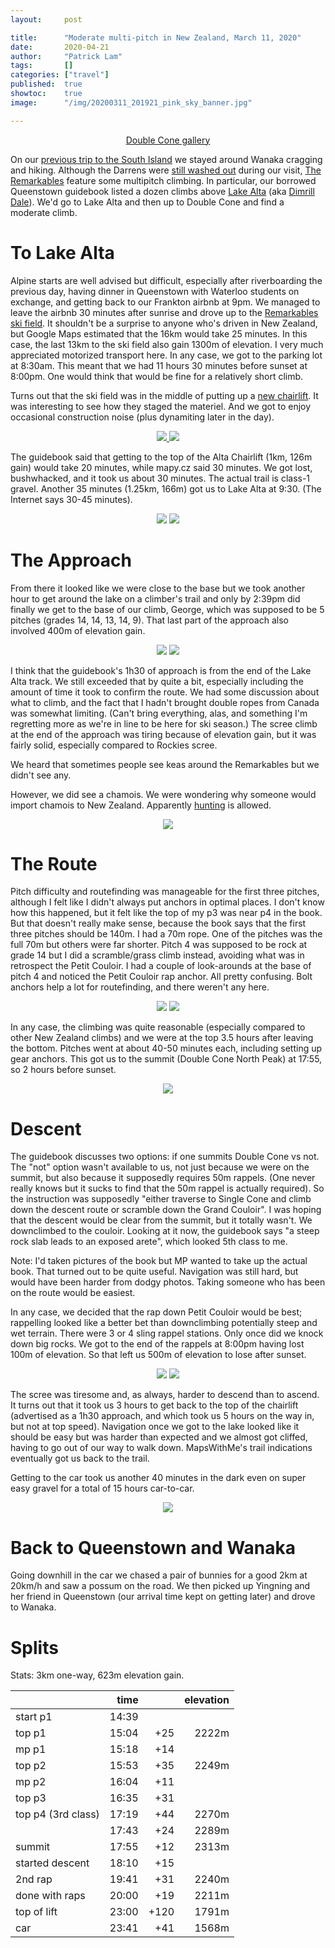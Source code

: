 ```yaml
---
layout:     post

title:      "Moderate multi-pitch in New Zealand, March 11, 2020"
date:       2020-04-21
author:     "Patrick Lam"
tags:       []
categories: ["travel"]
published:  true
showtoc:    true
image:      "/img/20200311_201921_pink_sky_banner.jpg"

---
```


<p style="text-align:center"><a href="https://gallery.patricklam.ca/index.php?/category/1221">Double Cone gallery</a></p>

On our <a href="https://patricklam.ca/post/20200212-climbing-in-wanaka/">previous trip to the South Island</a> we
 stayed around Wanaka cragging and hiking. Although the Darrens were <a href="https://www.newshub.co.nz/home/new-zealand/2020/02/weather-incredible-footage-of-milford-rd-washed-out-by-torrential-rain-shows-the-extent-of-damage.html">still washed out</a> during our
visit, <a href="https://en.wikipedia.org/wiki/The_Remarkables">The Remarkables</a> feature some multipitch climbing. In particular, our borrowed Queenstown guidebook listed a dozen climbs above <a href="https://www.doc.govt.nz/parks-and-recreation/places-to-go/otago/places/remarkables-conservation-area/things-to-do/lake-alta-track/">Lake Alta</a> (aka <a href="https://lotr.fandom.com/wiki/Lake_Alta">Dimrill Dale</a>). We'd go to Lake Alta and then up to Double Cone and find a moderate climb.

# To Lake Alta

Alpine starts are well advised but difficult, especially after
riverboarding the previous day, having dinner in Queenstown with
Waterloo students on exchange, and getting back to our Frankton airbnb
at 9pm. We managed to leave the airbnb 30 minutes after sunrise and
drove up to the <a
href="https://www.theremarkables.co.nz/">Remarkables ski field</a>. It
shouldn't be a surprise to anyone who's driven in New Zealand, but
Google Maps estimated that the 16km would take 25 minutes. In this
case, the last 13km to the ski field also gain 1300m of elevation. I very
much appreciated motorized
transport here. In any case, we got to the
parking lot at 8:30am. This meant that we had 11 hours 30 minutes before sunset at
8:00pm.  One would think that would be fine for a relatively short
climb.

Turns out that the ski field was in the middle of putting up a <a
href="https://www.scoop.co.nz/stories/BU1910/S00554/ground-breaks-on-the-remarkables-new-sugar-bowl-chairlift.htm">new
chairlift</a>. It was interesting to see how they staged the
materiel. And we got to enjoy occasional construction noise (plus
dynamiting later in the day).

<p style="text-align:center; margin-bottom: 0"><a href="https://gallery.patricklam.ca/index.php?/8739/category/1221">
<img style="display:inline" src="https://gallery.patricklam.ca/_data/i/galleries/2003-queenstown/200311-double-cone/20200311_083818_chairs-xs.jpg"> <img style="display:inline" src="https://gallery.patricklam.ca/_data/i/galleries/2003-queenstown/200311-double-cone/20200311_083915_work_site-xs.jpg">
</a></p>


The guidebook said that getting to the top of the Alta Chairlift (1km,
126m gain) would take 20 minutes, while mapy.cz said 30 minutes. We
got lost, bushwhacked, and it took us about 30 minutes. The actual
trail is class-1 gravel. Another 35 minutes (1.25km, 166m) got us to
Lake Alta at 9:30. (The Internet says 30-45 minutes).

<p style="text-align:center; margin-bottom: 0"><a href="https://gallery.patricklam.ca/picture.php?/8744/category/1221">
<img style="display:inline" src="https://gallery.patricklam.ca/_data/i/galleries/2003-queenstown/200311-double-cone/20200311_090848_bullwheel-xs.jpg"></a>
<a href="https://gallery.patricklam.ca/picture.php?/8751/category/1221"><img style="display:inline" src="https://gallery.patricklam.ca/_data/i/galleries/2003-queenstown/200311-double-cone/20200311_095644_blue_sky_in_lake_alta_v1-xs.jpg"></a>
</p>

# The Approach
From there it looked like we were close to the base but we took another
hour to get around the lake on a climber's trail and only by 2:39pm did finally we
get to the base of our climb, George, which was supposed to be 5 pitches
(grades 14, 14, 13, 14, 9). That last part of the approach also involved 400m
of elevation gain.

<p style="text-align:center; margin-bottom: 0"><a href="https://gallery.patricklam.ca/picture.php?/8753/category/1221">
<img style="display:inline" src="https://gallery.patricklam.ca/_data/i/galleries/2003-queenstown/200311-double-cone/20200311_121134_inspecting_the_rock-xs.jpg"></a>
<a href="https://gallery.patricklam.ca/picture.php?/8755/category/1221">
<img style="display:inline" src="https://gallery.patricklam.ca/_data/i/galleries/2003-queenstown/200311-double-cone/20200311_130907_some_overhangs-xs.jpg"></a>
</p>

I think that the guidebook's 1h30 of approach is from the end of the
Lake Alta track.  We still exceeded that by quite a bit, especially
including the amount of time it took to confirm the route. We had some
discussion about what to climb, and the fact that I hadn't brought
double ropes from Canada was somewhat limiting. (Can't bring
everything, alas, and something I'm regretting more as we're in line to be
here for ski season.) The scree climb at the end of the approach was
tiring because of elevation gain, but it was fairly solid, especially
compared to Rockies scree.

We heard that sometimes people see keas around the Remarkables
but we didn't see any.

However, we did see a chamois. We were wondering why someone would import chamois to New
Zealand. Apparently <a
href="https://www.doc.govt.nz/parks-and-recreation/things-to-do/hunting/where-to-hunt/otago/central-otago-and-the-remarkables-hunting/where-to-hunt/remarkables-wye-creek/">hunting</a>
is allowed.

<p style="text-align:center; margin-bottom: 0"><a href="https://gallery.patricklam.ca/picture.php?/8756/category/1221">
<img style="display:inline" src="https://gallery.patricklam.ca/_data/i/galleries/2003-queenstown/200311-double-cone/20200311_131007_why_a_chamois_v1-xs.jpg"></a></p>

# The Route
Pitch difficulty and routefinding was manageable for the first three
pitches, although I felt like I didn't always put anchors in optimal
places. I don't know how this happened, but it felt like the top of my
p3 was near p4 in the book. But that doesn't really make sense,
because the book says that the first three pitches should be 140m. I
had a 70m rope. One of the pitches was the full 70m but others were
far shorter. Pitch 4 was supposed to be rock at grade 14 but I did a
scramble/grass climb instead, avoiding what was in retrospect the
Petit Couloir. I had a couple of look-arounds at the base of pitch 4
and noticed the Petit Couloir rap anchor.  All pretty confusing. Bolt
anchors help a lot for routefinding, and there weren't any here.

<p style="text-align:center; margin-bottom: 0"><a href="https://gallery.patricklam.ca/picture.php?/8759/category/1221">
<img style="display:inline" src="https://gallery.patricklam.ca/_data/i/galleries/2003-queenstown/200311-double-cone/20200311_150442_grassy_climb-xs.jpg"></a>
<a href="https://gallery.patricklam.ca/picture.php?/8762/category/1221">
<img style="display:inline" src="https://gallery.patricklam.ca/i.php?/galleries/2003-queenstown/200311-double-cone/20200311_170631_lake_alta-xs.jpg"></a></p>

In any case, the climbing was quite reasonable (especially compared to
other New Zealand climbs) and we were at the top 3.5 hours after
leaving the bottom. Pitches went at about 40-50 minutes each,
including setting up gear anchors. This got us to the summit (Double
Cone North Peak) at 17:55, so 2 hours before sunset.

<p style="text-align:center; margin-bottom: 0"><a href="https://gallery.patricklam.ca/picture.php?/8764/category/1221">
<img style="display:inline" src="https://gallery.patricklam.ca/_data/i/galleries/2003-queenstown/200311-double-cone/20200311_175536-EFFECTS_summit-me.jpg"></a>
</p>

# Descent
The guidebook discusses two options: if one summits Double Cone vs
not.  The "not" option wasn't available to us, not just because we
were on the summit, but also because it supposedly requires 50m
rappels. (One never really knows but it sucks to find that the 50m
rappel is actually required).  So the instruction was supposedly
"either traverse to Single Cone and climb down the descent route or
scramble down the Grand Couloir". I was hoping that the descent would
be clear from the summit, but it totally wasn't. We downclimbed to the
couloir. Looking at it now, the guidebook says "a steep rock slab
leads to an exposed arete", which looked 5th class to me.

Note: I'd taken pictures of the book but MP wanted to take up the
actual book. That turned out to be quite useful.  Navigation was still
hard, but would have been harder from dodgy photos. Taking someone who
has been on the route would be easiest.

In any case, we decided that the rap down Petit Couloir would be best;
rappelling looked like a better bet than downclimbing potentially
steep and wet terrain.  There were 3 or 4 sling rappel stations. Only
once did we knock down big rocks. We got to the end of the rappels at
8:00pm having lost 100m of elevation. So that left us 500m of elevation
to lose after sunset.

<p style="text-align:center; margin-bottom: 0"><a href="https://gallery.patricklam.ca/picture.php?/8768/category/1221">
<img style="display:inline" src="https://gallery.patricklam.ca/_data/i/galleries/2003-queenstown/200311-double-cone/20200311_194146_mystery_walkers-xs.jpg"></a>
<a href="https://gallery.patricklam.ca/picture.php?/8769/category/1221">
<img style="display:inline" src="https://gallery.patricklam.ca/_data/i/galleries/2003-queenstown/200311-double-cone/20200311_195848_good_light_for_now-xs.jpg"></a>
</p>

The scree was tiresome and, as always, harder to descend than to
ascend.  It turns out that it took us 3 hours to get back to the top
of the chairlift (advertised as a 1h30 approach, and which took us 5
hours on the way in, but not at top speed). Navigation once we got to
the lake looked like it should be easy but was harder than expected
and we almost got cliffed, having to go out of our way to walk
down. MapsWithMe's trail indications eventually got us back to the
trail.

Getting to the car took us another 40 minutes in the dark even on
super easy gravel for a total of 15 hours car-to-car.

<p style="text-align:center; margin-bottom: 0"><a href="https://gallery.patricklam.ca/picture.php?/8773/category/1221">
<img style="display:inline" src="https://gallery.patricklam.ca/_data/i/galleries/2003-queenstown/200311-double-cone/20200311_234133_back_at_car-xs.jpg"></a></p>

# Back to Queenstown and Wanaka

Going downhill in the car we chased a pair of bunnies for a good 2km
at 20km/h and saw a possum on the road. We then picked up Yingning and
her friend in Queenstown (our arrival time kept on getting later) and
drove to Wanaka.

# Splits

Stats: 3km one-way, 623m elevation gain.

<style>
/* this is incredibly gross */
th { text-align: right; }
th:first-child { text-align: left; }
</style>

|          | time  || elevation |
|----------|------:|---:|---:|
| start p1 	     |  14:39 | ||
| top p1   	     |  15:04 |+25 |2222m|
| mp p1    	     |  15:18 |+14 ||
| top p2   	     | 15:53 | +35 |2249m|
| mp p2    	     | 16:04 | +11 |
| top p3   	     | 16:35 | +31 | |
| top p4 (3rd class) | 17:19 | +44 | 2270m |
|                    | 17:43 | +24 | 2289m |
| summit             | 17:55 | +12  | 2313m |
| started descent    | 18:10 | +15 | |
| 2nd rap            | 19:41 | +31 | 2240m |
| done with raps     | 20:00 | +19 | 2211m |
| top of lift        | 23:00 | +120 | 1791m |
| car                | 23:41 | +41| 1568m |



